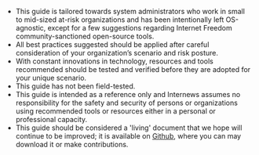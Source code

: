 
- This guide is tailored towards system administrators who work in small to mid-sized at-risk organizations and has been intentionally left OS-agnostic, except for a few suggestions regarding Internet Freedom community-sanctioned open-source tools.
- All best practices suggested should be applied after careful consideration of your organization’s scenario and risk posture.
- With constant innovations in technology, resources and tools recommended should be tested and verified before they are adopted for your unique scenario.
- This guide has not been field-tested.
- This guide is intended as a reference only and Internews assumes no responsibility for the safety and security of persons or organizations using recommended tools or resources either in a personal or professional capacity.
- This guide should be considered a 'living' document that we hope will continue to be improved; it is available on [Github](https://github.com/OpenInternet/System_Administrator_Guide_Text), where you can may download it or make contributions. 

 

